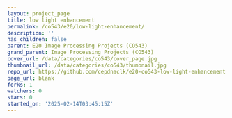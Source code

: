 ```yaml
---
layout: project_page
title: low light enhancement
permalink: /co543/e20/low-light-enhancement/
description: ''
has_children: false
parent: E20 Image Processing Projects (CO543)
grand_parent: Image Processing Projects (CO543)
cover_url: /data/categories/co543/cover_page.jpg
thumbnail_url: /data/categories/co543/thumbnail.jpg
repo_url: https://github.com/cepdnaclk/e20-co543-low-light-enhancement
page_url: blank
forks: 1
watchers: 0
stars: 0
started_on: '2025-02-14T03:45:15Z'
---
```


